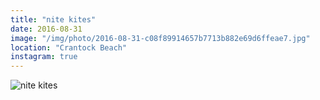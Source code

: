 ```yaml
---
title: "nite kites"
date: 2016-08-31
image: "/img/photo/2016-08-31-c08f89914657b7713b882e69d6ffeae7.jpg"
location: "Crantock Beach"
instagram: true
---
```


![nite kites](/img/photo/2016-08-31-c08f89914657b7713b882e69d6ffeae7.jpg)
